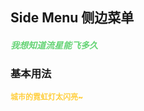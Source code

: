 ## Side Menu 侧边菜单
<h5 style="color: #66d476">我想知道流星能飞多久</h5>

<script setup>
    import BasicDemo from '../demo/basic_demo.vue'
import Preview from '../../../src/components/preview.vue'
</script>

### 基本用法
<p style="color: #ffcf3f; font-size: 12px; font-weight: 900;">城市的霓虹灯太闪亮~</p>
<BasicDemo />
<Preview comp="side_menu" demo="basic_demo" />

